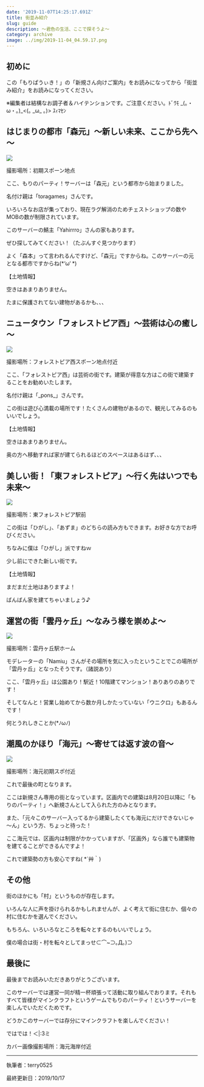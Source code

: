 ```yaml
---
date: '2019-11-07T14:25:17.691Z'
title: 街並み紹介
slug: guide
description: ～君色の生活、ここで探そうよ～
category: archive
image: ../img/2019-11-04_04.59.17.png
---
```

## 初めに

この「もりぱうぃき！」の「新規さん向けご案内」をお読みになってから「街並み紹介」をお読みになってください。

※編集者は結構なお調子者＆ハイテンションです。ご注意ください。ﾄﾞｳﾓ \_(｡・ω・｡)\_<(｡ \_ω\_ ｡)> ｽｨﾏｾﾝ

## はじまりの都市「森元」～新しい未来、ここから先へ～

![](/img/2019-10-06_13.09.45.png)

撮影場所：初期スポーン地点

ここ、もりのパーティ！サーバーは「森元」という都市から始まりました。

名付け親は「toragames」さんです。

いろいろなお店が集っており、現在ラグ解消のためチェストショップの数やMOBの数が制限されています。

このサーバーの鯖主「Yahirrro」さんの家もあります。

ぜひ探してみてください！（たぶんすぐ見つかります）

よく「森本」って言われるんですけど、「森元」ですからね。このサーバーの元となる都市ですからね(\*‘ω‘ \*)

【土地情報】

空きはあまりありません。

たまに保護されてない建物があるかも、、、

## ニュータウン「フォレストピア西」～芸術は心の癒し～

![](/img/2019-10-06_20.56.16.png)

撮影場所：フォレストピア西スポーン地点付近

ここ、「フォレストピア西」は芸術の街です。建築が得意な方はこの街で建築することをお勧めいたします。

名付け親は「\_pons\_」さんです。

この街は遊び心満載の場所です！たくさんの建物があるので、観光してみるのもいいでしょう。

【土地情報】

空きはあまりありません。

奥の方へ移動すれば家が建てられるほどのスペースはあるはず、、、

## 美しい街！「東フォレストピア」～行く先はいつでも未来～

![](/img/2019-10-06_13.24.13.png)

撮影場所：東フォレストピア駅前

この街は「ひがし」、「あずま」のどちらの読み方もできます。お好きな方でお呼びください。

ちなみに僕は「ひがし」派ですねｗ

少し前にできた新しい街です。

【土地情報】

まだまだ土地はありますよ！

ばんばん家を建てちゃいましょう♪

## 運営の街「雲丹ヶ丘」～なみう様を崇めよ～

![](/img/2019-11-10_08.28.12.png)

撮影場所：雲丹ヶ丘駅ホーム

モデレーターの「Namiu」さんがその場所を気に入ったということでこの場所が「雲丹ヶ丘」となったそうです。（諸説あり）

ここ、「雲丹ヶ丘」は公園あり！駅近！10階建てマンション！ありありのありです！

そしてなんと！営業し始めてから数か月しかたっていない「ウニクロ」もあるんです！

何とうれしきことか(*ﾉωﾉ)

## 潮風のかほり「海元」～寄せては返す波の音～

![](/img/2019-11-09_15.19.43.png)

撮影場所：海元初期スポ付近

これで最後の町となります。

ここは新規さん専用の街となっています。区画内での建築は8月20日以降に「もりのパーティ！」へ新規さんとして入られた方のみとなります。

また、「元々このサーバー入ってるから建築したくても海元にだけできないじゃ～ん」という方、ちょっと待った！

ここ海元では、区画内は制限がかかっていますが、「区画外」なら誰でも建築物を建てることができるんですよ！

これで建築勢の方も安心ですね( *´艸｀)

## その他

街のほかにも「村」というものが存在します。

いろんな人に声を掛けられるかもしれませんが、よく考えて街に住むか、個々の村に住むかを選んでください。

もちろん、いろいろなところを転々とするのもいいでしょう。

僕の場合は街・村を転々としてまっせ⊂⌒~⊃｡Д｡)⊃

## 最後に

最後までお読みいただきありがとうございます。

このサーバーでは運営一同が精一杯頑張って活動に取り組んでおります。それもすべて皆様がマインクラフトというゲームでもりのパーティ！というサーバーを楽しんでいただくためです。

どうかこのサーバーでは存分にマインクラフトを楽しんでください！

ではでは！＜|:3ミ

カバー画像撮影場所：海元海岸付近

- - -

執筆者：terry0525

最終更新日：2019/10/17
